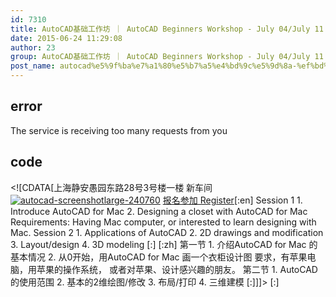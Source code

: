 ```yaml
---
id: 7310
title: AutoCAD基础工作坊 ｜ AutoCAD Beginners Workshop - July 04/July 11
date: 2015-06-24 11:29:08
author: 23
group: AutoCAD基础工作坊 ｜ AutoCAD Beginners Workshop - July 04/July 11
post_name: autocad%e5%9f%ba%e7%a1%80%e5%b7%a5%e4%bd%9c%e5%9d%8a-%ef%bd%9c-autocad-beginners-workshop-june-27july-04
---
```


## error
The service is receiving too many requests from you

## code
 <!\[CDATA\[上海静安愚园东路28号3号楼一楼 新车间 [![autocad-screenshotlarge-240760](http://xinchejian.com/wp-content/uploads/2015/06/autocad-screenshotlarge-240760-290x290.jpg)](http://139.162.84.35/wp-content/uploads/2015/06/autocad-screenshotlarge-240760.jpg) [报名参加 Register](http://www.huodongxing.com/event/4288065844400 "立即报名")\[:en\] Session 1 1\. Introduce AutoCAD for Mac 2\. Designing a closet with AutoCAD for Mac Requirements: Having Mac computer, or interested to learn designing with Mac. Session 2 1\. Applications of AutoCAD 2\. 2D drawings and modification 3\. Layout/design 4\. 3D modeling \[:\] \[:zh\] 第一节 1\. 介绍AutoCAD for Mac 的基本情况 2\. 从0开始，用AutoCAD for Mac 画一个衣柜设计图 要求，有苹果电脑，用苹果的操作系统， 或者对苹果、设计感兴趣的朋友。 第二节 1\. AutoCAD的使用范围 2\. 基本的2维绘图/修改 3\. 布局/打印 4\. 三维建模 \[:\]\]\]> \[:\]
